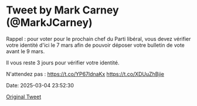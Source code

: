 # Tweet by Mark Carney (@MarkJCarney)

Rappel : pour voter pour le prochain chef du Parti libéral, vous devez vérifier votre identité d'ici le 7 mars afin de pouvoir déposer votre bulletin de vote avant le 9 mars.

Il vous reste 3 jours pour vérifier votre identité.

N'attendez pas : https://t.co/YP67ldnaKx https://t.co/XDUuZhBjie

Date: 2025-03-04 23:52:30

[Original Tweet](https://x.com/MarkJCarney/status/1897072693004132783)
